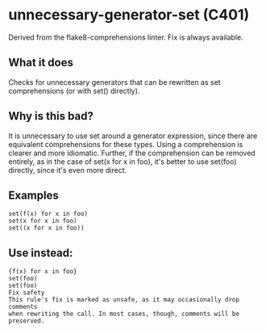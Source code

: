 # unnecessary-generator-set (C401)
Derived from the flake8-comprehensions linter.
Fix is always available.
## What it does
Checks for unnecessary generators that can be rewritten as set
comprehensions (or with set() directly).
## Why is this bad?
It is unnecessary to use set around a generator expression, since
there are equivalent comprehensions for these types. Using a
comprehension is clearer and more idiomatic.
Further, if the comprehension can be removed entirely, as in the case of
set(x for x in foo), it's better to use set(foo) directly, since it's
even more direct.
## Examples
```
set(f(x) for x in foo)
set(x for x in foo)
set((x for x in foo))
```
## Use instead:
```
{f(x) for x in foo}
set(foo)
set(foo)
Fix safety
This rule's fix is marked as unsafe, as it may occasionally drop comments
when rewriting the call. In most cases, though, comments will be preserved.
```